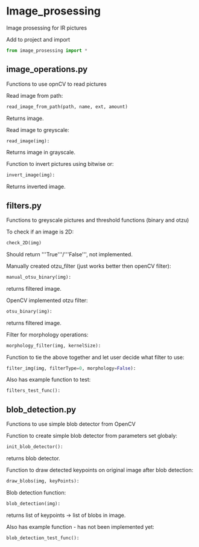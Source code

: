 # Image_prosessing
Image prosessing for IR pictures

Add to project and import

```python
from image_prosessing import *
```

## image_operations.py
Functions to use opnCV to read pictures

Read image from path:
```python
read_image_from_path(path, name, ext, amount)
```
Returns image.

Read image to greyscale:
```python
read_image(img):
```
Returns image in grayscale.

Function to invert pictures using bitwise or:
```python
invert_image(img):
```
Returns inverted image.

## filters.py
Functions to greyscale pictures and threshold functions (binary and otzu)

To check if an image is 2D:
```python
check_2D(img)
```
Should return '''True'''/'''False''', not implemented.

Manually created otzu_filter (just works better then openCV filter):
```python
manual_otsu_binary(img):
```
returns filtered image.

OpenCV implemented otzu filter:
```python
otsu_binary(img):
```
returns filtered image.

Filter for morphology operations:
```python
morphology_filter(img, kernelSize):
```

Function to tie the above together and let user decide what filter to use:
```python
filter_img(img, filterType=0, morphology=False):
```

Also has example function to test:
```python
filters_test_func():
```
## blob_detection.py
Functions to use simple blob detector from OpenCV

Function to create simple blob detector from parameters set globaly:
```python
init_blob_detector():
```
returns blob detector.

Function to draw detected keypoints on original image after blob detection:
```python
draw_blobs(img, keyPoints): 
```

Blob detection function:
```python
blob_detection(img):
```
returns list of keypoints -> list of blobs in image.

Also has example function - has not been implemented yet:
```python
blob_detection_test_func():
```
